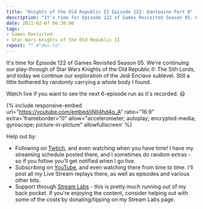 ```yaml
---
title: "Knights of the Old Republic II Episode 122: Dantooine Part 8"
description: "It's time for Episode 122 of Games Revisited Season 05. We're continuing our play-through of Star Wars Knights of the Old Republic II: The Sith Lords, and today we continue our exploration of the Jedi Enclave sublevel. Still a little bothered by randomly carrying a whole body I found."
date: 2021-02-07 06:30:00
tags:
- Games Revisited
- Star Wars Knights of the Old Republic II
repost: "" #"dev.to"
---
```


It's time for Episode 122 of Games Revisited Season 05. We're continuing our play-through of Star Wars Knights of the Old Republic II: The Sith Lords, and today we continue our exploration of the Jedi Enclave sublevel. Still a little bothered by randomly carrying a whole body I found.

Watch live if you want to see the next 6-episode run as it's recorded. :smiley:
<!--more-->

{% include responsive-embed url="https://youtube.com/embed/jNlI4hd4o_A" ratio="16:9" extra='frameborder="0" allow="accelerometer; autoplay; encrypted-media; gyroscope; picture-in-picture" allowfullscreen' %}

Help out by:
 * Following on [Twtich](https://twitch.tv/AnonJr_Live), and even watching when you have time! I have my streaming schedule posted there, and I sometimes do random extras - so if you follow you'll get notified when I go live.
 * Subscribing on [YouTube](http://www.youtube.com/channel/UCXafqhKHbkSUIrq0LAuu0tw), and even watching there from time to time. I'll post all my Live Stream replays there, as well as episodes and various other bits.
 * Support through [Stream Labs](https://streamlabs.com/anonjr_live) - this is pretty much running out of my back pocket. If you're enjoying the content, consider helping out with some of the costs by donating/tipping on my Stream Labs page.